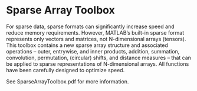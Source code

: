 # Sparse Array Toolbox

For sparse data, sparse formats can significantly increase speed and reduce memory requirements. However, MATLAB’s built-in sparse format represents only vectors and matrices, not N-dimensional arrays (tensors). This toolbox contains a new sparse array structure and associated operations – outer, entrywise, and inner products, addition, summation, convolution, permutation, (circular) shifts, and distance measures – that can be applied to sparse representations of N-dimensional arrays. All functions have been carefully designed to optimize speed.

See SparseArrayToolbox.pdf for more information.
